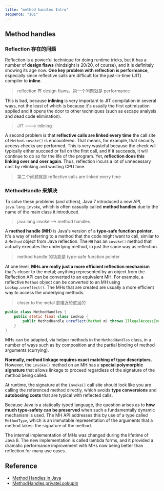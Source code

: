 ```yaml
---
title: "method handles Intro"
sequence: "101"
---
```


## Method handles

### Reflection 存在的问题

Reflection is a powerful technique for doing runtime tricks,
but it has a number of **design flaws** (hindsight is 20/20, of course),
and it is definitely showing its age now.
**One key problem with reflection is performance**,
especially since reflective calls are difficult for the just-in-time (JIT) compiler to **inline**.

> reflection 有 design flaws。第一个问题就是 performance

This is bad, because **inlining** is very important to JIT compilation in several ways,
not the least of which is because it's usually the first optimization applied and
it opens the door to other techniques (such as escape analysis and dead code elimination).

> JIT ---> inlining

A second problem is that **reflective calls are linked every time** the call site of `Method.invoke()` is encountered.
That means, for example, that security access checks are performed.
This is very wasteful because the check will typically either succeed or fail on the first call,
and if it succeeds, it will continue to do so for the life of the program.
Yet, **reflection does this linking over and over again**.
Thus, reflection incurs a lot of unnecessary cost by relinking and wasting CPU time.

> 第二个问题就是 reflective calls are linked every time

### MethodHandle 来解决

To solve these problems (and others),
Java 7 introduced a new API, `java.lang.invoke`,
which is often casually called **method handles** due to the name of the main class it introduced.

> java.lang.invoke --> method handles

A **method handle (MH)** is Java's version of a **type-safe function pointer**.
It's a way of referring to a method that the code might want to call,
similar to a `Method` object from Java reflection.
The `MH` has an `invoke()` method that actually executes the underlying method, in just the same way as reflection.

> method handle 的功能是 type-safe function pointer

At one level, **MHs are really just a more efficient reflection mechanism** that's closer to the metal;
anything represented by an object from the Reflection API can be converted to an equivalent MH.
For example, a reflective `Method` object can be converted to an MH using `Lookup.unreflect()`.
The MHs that are created are usually a more efficient way to access the underlying methods.

> closer to the metal 更接近於底层的

```java
public class MethodHandles {
    public static final class Lookup {
        public MethodHandle unreflect(Method m) throws IllegalAccessException;
    }
}
```

MHs can be adapted, via helper methods in the `MethodHandles` class,
in a number of ways such as by composition and the partial binding of method arguments (currying).

**Normally, method linkage requires exact matching of type descriptors.**
However, the `invoke()` method on an MH has a **special polymorphic signature**
that allows linkage to proceed regardless of the signature of the method being called.

At runtime, the signature at the `invoke()` call site should look like you are calling the referenced method directly,
which avoids **type conversions** and **autoboxing costs** that are typical with reflected calls.

Because Java is a statically typed language,
the question arises as to **how much type-safety can be preserved**
when such a fundamentally dynamic mechanism is used.
The MH API addresses this by use of a type called `MethodType`,
which is an immutable representation of the arguments that a method takes: the signature of the method.

The internal implementation of MHs was changed during the lifetime of Java 8.
The new implementation is called lambda forms,
and it provided a dramatic performance improvement with MHs now being better than reflection for many use cases.




## Reference

- [Method Handles in Java](https://www.baeldung.com/java-method-handles)
- [MethodHandles.privateLookupIn](https://stackoverflow.com/a/60289488/10202942)
